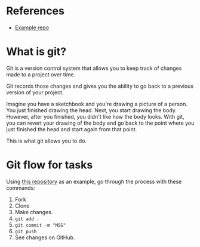 # References

- [Example repo](https://github.com/JoinCODED/pre-course-git)

# What is git?

Git is a version control system that allows you to keep track of changes made to a project over time.

Git records those changes and gives you the ability to go back to a previous version of your project.

Imagine you have a sketchbook and you're drawing a picture of a person. You just finished drawing the head. Next, you start drawing the body. However, after you finished, you didn't like how the body looks. With git, you can revert your drawing of the body and go back to the point where you just finished the head and start again from that point.

This is what git allows you to do.

# Git flow for tasks

Using [this repository](https://github.com/JoinCODED/pre-course-git) as an example, go through the process with these commands:

1. Fork
2. Clone
3. Make changes.
4. `git add .`
5. `git commit -m "MSG"`
6. `git push`
7. See changes on GitHub.
